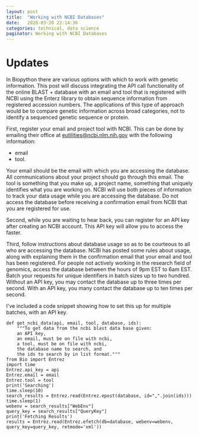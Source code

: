```yaml
---
layout: post
title:  "Working with NCBI Databases"
date:   2020-03-20 22:14:36
categories: technical, data science
paginator: Working with NCBI Databases
---
```

# Updates

In Biopython there are various options with which to work with genetic information.
This post will discuss integrating the API call functionality of the online
BLAST + database with an email and tool that is registered with NCBI using
the Enterz library to obtain sequence information from registered accession numbers.
The applications of this type of approach would be to compare genetic information
across broad categories, not to identify a sequenced genetic sequence or protein.

First, register your email and project tool with NCBI. This can be done by
emailing their office at 	eutilities@ncbi.nlm.nih.gov with the following information:
- email
- tool.

Your email should be the email with which you are accessing the database. All
communications about your project should go through this email. The tool is something
that you make up, a project name, something that uniquely identifies what you are
working on. NCBI will use both pieces of information to track your data usage
while you are accessing the database.
Do not access the database before receiving a confirmation email from NCBI that
you are registered for use.

Second, while you are waiting to hear back, you can register for an API key after
creating an NCBI account. This API key will allow you to access the faster.

Third, follow instructions about database usage so as to be courteous to all who
are accessing the database. NCBI has posted some rules about usage, along with
explaining them in the confirmation email that your email and tool has been registered.
For people not actively working in the research field of genomics, access the database
between the hours of 9pm EST to 6am EST. Batch your requests for unique identifiers
in batch sizes up to two hundred. Without an API key, you may contact the database
up to three times per second. With an API key, you many contact the database up
to ten times per second.

I've included a code snippet showing how to set this up for multiple batches,
with an API key.

```
def get_ncbi_data(api, email, tool, database, ids):
    """To get data from the ncbi blast data base given:
    an API key,
    an email, must be on file with ncbi,
    a tool, must be on file with ncbi,
    the database name to search, and
    the ids to search by in list format."""
from Bio import Entrez
import time
Entrez.api_key = api
Entrez.email = email
Entrez.tool = tool
print('Searching')
time.sleep(10)
search_results = Entrez.read(Entrez.epost(database, id=",".join(ids)))
time.sleep(1)
webenv = search_results["WebEnv"]
query_key = search_results["QueryKey"]
print('Fetching Results')
results = Entrez.read(Entrez.efetch(db=database, webenv=webenv, query_key=query_key, retmode='xml'))
```
